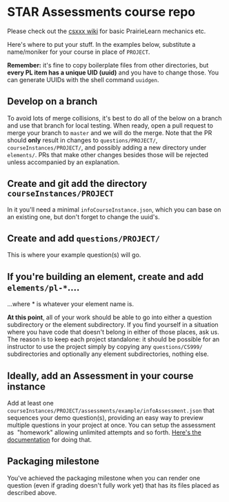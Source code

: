 # STAR Assessments course repo

Please check out the [csxxx wiki](https://github.com/ace-lab/pl-ucb-csxxx/wiki)
for basic PrairieLearn mechanics etc.

Here's where to put your stuff.  In the examples below, substitute a
name/moniker for your course in place of `PROJECT`.

**Remember:** it's fine to copy boilerplate files from other
directories, but **every PL item has a unique UID (uuid)** and you
have to change those.  You can generate UUIDs with the shell command `uuidgen`.

## Develop on a branch

To avoid lots of merge collisions, it's best to do all of the below on a branch
and use that branch for local testing.  When ready, open a pull request to merge
your branch to `master` and we will do the merge.  Note that the PR
should **only** result in changes to `questions/PROJECT/`, `courseInstances/PROJECT/`, and possibly
adding a new directory under `elements/`.  PRs that make other changes besides
those will be rejected unless accompanied by an explanation.

## Create and git add the directory `courseInstances/PROJECT`

In it you'll need a minimal `infoCourseInstance.json`, which you can
base on an existing one, but don't forget to change the uuid's.

## Create and add `questions/PROJECT/`

This is where your example question(s) will go.

## If you're building an element, create and add `elements/pl-*`....

...where * is whatever your element name is.

**At this point**, all of your work should be able to go into either a
question subdirectory or the element subdirectory.  If you find
yourself in a situation where you have code that doesn't belong in
either of those places, ask us.  The reason is to keep each project
standalone: it should be possible for an instructor to use the project
simply by copying any `questions/CS999/` subdirectories and optionally
any element subdirectories, nothing else.

## Ideally, add an Assessment in your course instance

Add at least one `courseInstances/PROJECT/assessments/example/infoAssessment.json` that 
sequences your demo question(s), providing an easy way to preview multiple questions in your 
project at once.  You can setup the assessment as  "homework" allowing unlimited attempts and so forth. [Here's the documentation](https://prairielearn.readthedocs.io/en/latest/assessment/) for doing that.

## Packaging milestone

You've achieved the packaging milestone when you can render one
question (even if grading doesn't fully work yet) that has its files
placed as described above.
